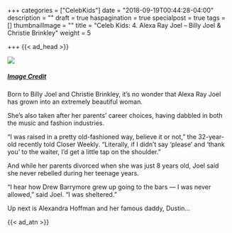 +++
categories = ["CelebKids"]
date = "2018-09-19T00:44:28-04:00"
description = ""
draft = true
haspagination = true
specialpost = true
tags = []
thumbnailImage = ""
title = "Celeb Kids: 4. Alexa Ray Joel – Billy Joel & Christie Brinkley"
weight = 5

+++
{{< ad_head >}}

![](/uploads/4-1.jpg)
##### [_Image Credit_](http://americanupbeat.com/kids-of-famous-parents-where-are-they-now/4/)

Born to Billy Joel and Christie Brinkley, it’s no wonder that Alexa Ray Joel has grown into an extremely beautiful woman.

She’s also taken after her parents’ career choices, having dabbled in both the music and fashion industries.

“I was raised in a pretty old-fashioned way, believe it or not,” the 32-year-old recently told Closer Weekly. “Literally, if I didn’t say ‘please’ and ‘thank you’ to the waiter, I’d get a little tap on the shoulder.”

And while her parents divorced when she was just 8 years old, Joel said she never rebelled during her teenage years.

“I hear how Drew Barrymore grew up going to the bars — I was never allowed,” said Joel. “I was sheltered.”

Up next is Alexandra Hoffman and her famous daddy, Dustin…

{{< ad_atn >}}